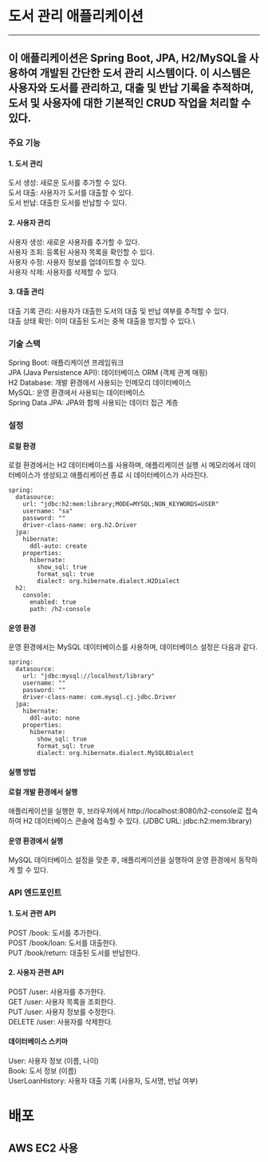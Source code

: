 # 도서 관리 애플리케이션

---

## 이 애플리케이션은 Spring Boot, JPA, H2/MySQL을 사용하여 개발된 간단한 도서 관리 시스템이다. 이 시스템은 사용자와 도서를 관리하고, 대출 및 반납 기록을 추적하며, 도서 및 사용자에 대한 기본적인 CRUD 작업을 처리할 수 있다.

### 주요 기능
#### 1. 도서 관리
도서 생성: 새로운 도서를 추가할 수 있다.\
도서 대출: 사용자가 도서를 대출할 수 있다.\
도서 반납: 대출한 도서를 반납할 수 있다.
#### 2. 사용자 관리
사용자 생성: 새로운 사용자를 추가할 수 있다.\
사용자 조회: 등록된 사용자 목록을 확인할 수 있다.\
사용자 수정: 사용자 정보를 업데이트할 수 있다.\
사용자 삭제: 사용자를 삭제할 수 있다.
#### 3. 대출 관리
대출 기록 관리: 사용자가 대출한 도서의 대출 및 반납 여부를 추적할 수 있다.\
대출 상태 확인: 이미 대출된 도서는 중복 대출을 방지할 수 있다.\
### 기술 스택
Spring Boot: 애플리케이션 프레임워크\
JPA (Java Persistence API): 데이터베이스 ORM (객체 관계 매핑)\
H2 Database: 개발 환경에서 사용되는 인메모리 데이터베이스\
MySQL: 운영 환경에서 사용되는 데이터베이스\
Spring Data JPA: JPA와 함께 사용되는 데이터 접근 계층
### 설정
#### 로컬 환경
로컬 환경에서는 H2 데이터베이스를 사용하며, 애플리케이션 실행 시 메모리에서 데이터베이스가 생성되고 애플리케이션 종료 시 데이터베이스가 사라진다.
```
spring:
  datasource:
    url: "jdbc:h2:mem:library;MODE=MYSQL;NON_KEYWORDS=USER"
    username: "sa"
    password: ""
    driver-class-name: org.h2.Driver
  jpa:
    hibernate:
      ddl-auto: create
    properties:
      hibernate:
        show_sql: true
        format_sql: true
        dialect: org.hibernate.dialect.H2Dialect
  h2:
    console:
      enabled: true
      path: /h2-console

```
#### 운영 환경
운영 환경에서는 MySQL 데이터베이스를 사용하며, 데이터베이스 설정은 다음과 같다.
```
spring:
  datasource:
    url: "jdbc:mysql://localhost/library"
    username: ""
    password: ""
    driver-class-name: com.mysql.cj.jdbc.Driver
  jpa:
    hibernate:
      ddl-auto: none
    properties:
      hibernate:
        show_sql: true
        format_sql: true
        dialect: org.hibernate.dialect.MySQL8Dialect
```
#### 실행 방법
#### 로컬 개발 환경에서 실행
애플리케이션을 실행한 후, 브라우저에서 http://localhost:8080/h2-console로 접속하여 H2 데이터베이스 콘솔에 접속할 수 있다. (JDBC URL: jdbc:h2:mem:library)

#### 운영 환경에서 실행
MySQL 데이터베이스 설정을 맞춘 후, 애플리케이션을 실행하여 운영 환경에서 동작하게 할 수 있다.

### API 엔드포인트
#### 1. 도서 관련 API
POST /book: 도서를 추가한다.\
POST /book/loan: 도서를 대출한다.\
PUT /book/return: 대출된 도서를 반납한다.

#### 2. 사용자 관련 API
POST /user: 사용자를 추가한다.\
GET /user: 사용자 목록을 조회한다.\
PUT /user: 사용자 정보를 수정한다.\
DELETE /user: 사용자를 삭제한다.

#### 데이터베이스 스키마
User: 사용자 정보 (이름, 나이)\
Book: 도서 정보 (이름)\
UserLoanHistory: 사용자 대출 기록 (사용자, 도서명, 반납 여부)


# 배포
## AWS EC2 사용
